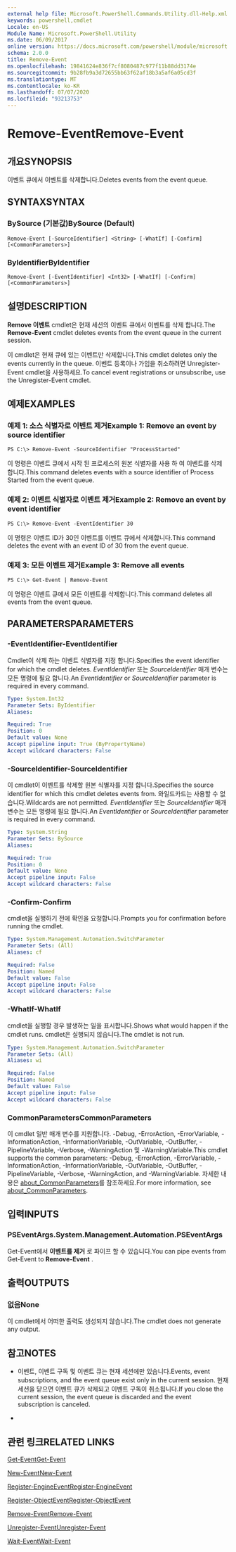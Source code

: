 ```yaml
---
external help file: Microsoft.PowerShell.Commands.Utility.dll-Help.xml
keywords: powershell,cmdlet
Locale: en-US
Module Name: Microsoft.PowerShell.Utility
ms.date: 06/09/2017
online version: https://docs.microsoft.com/powershell/module/microsoft.powershell.utility/remove-event?view=powershell-5.1&WT.mc_id=ps-gethelp
schema: 2.0.0
title: Remove-Event
ms.openlocfilehash: 19841624e836f7cf8080487c977f11b88dd3174e
ms.sourcegitcommit: 9b28fb9a3d72655bb63f62af18b3a5af6a05cd3f
ms.translationtype: MT
ms.contentlocale: ko-KR
ms.lasthandoff: 07/07/2020
ms.locfileid: "93213753"
---
```

# <span data-ttu-id="150ed-103">Remove-Event</span><span class="sxs-lookup"><span data-stu-id="150ed-103">Remove-Event</span></span>

## <span data-ttu-id="150ed-104">개요</span><span class="sxs-lookup"><span data-stu-id="150ed-104">SYNOPSIS</span></span>
<span data-ttu-id="150ed-105">이벤트 큐에서 이벤트를 삭제합니다.</span><span class="sxs-lookup"><span data-stu-id="150ed-105">Deletes events from the event queue.</span></span>

## <span data-ttu-id="150ed-106">SYNTAX</span><span class="sxs-lookup"><span data-stu-id="150ed-106">SYNTAX</span></span>

### <span data-ttu-id="150ed-107">BySource (기본값)</span><span class="sxs-lookup"><span data-stu-id="150ed-107">BySource (Default)</span></span>

```
Remove-Event [-SourceIdentifier] <String> [-WhatIf] [-Confirm] [<CommonParameters>]
```

### <span data-ttu-id="150ed-108">ByIdentifier</span><span class="sxs-lookup"><span data-stu-id="150ed-108">ByIdentifier</span></span>

```
Remove-Event [-EventIdentifier] <Int32> [-WhatIf] [-Confirm] [<CommonParameters>]
```

## <span data-ttu-id="150ed-109">설명</span><span class="sxs-lookup"><span data-stu-id="150ed-109">DESCRIPTION</span></span>
<span data-ttu-id="150ed-110">**Remove 이벤트** cmdlet은 현재 세션의 이벤트 큐에서 이벤트를 삭제 합니다.</span><span class="sxs-lookup"><span data-stu-id="150ed-110">The **Remove-Event** cmdlet deletes events from the event queue in the current session.</span></span>

<span data-ttu-id="150ed-111">이 cmdlet은 현재 큐에 있는 이벤트만 삭제합니다.</span><span class="sxs-lookup"><span data-stu-id="150ed-111">This cmdlet deletes only the events currently in the queue.</span></span>
<span data-ttu-id="150ed-112">이벤트 등록이나 가입을 취소하려면 Unregister-Event cmdlet을 사용하세요.</span><span class="sxs-lookup"><span data-stu-id="150ed-112">To cancel event registrations or unsubscribe, use the Unregister-Event cmdlet.</span></span>

## <span data-ttu-id="150ed-113">예제</span><span class="sxs-lookup"><span data-stu-id="150ed-113">EXAMPLES</span></span>

### <span data-ttu-id="150ed-114">예제 1: 소스 식별자로 이벤트 제거</span><span class="sxs-lookup"><span data-stu-id="150ed-114">Example 1: Remove an event by source identifier</span></span>

```
PS C:\> Remove-Event -SourceIdentifier "ProcessStarted"
```

<span data-ttu-id="150ed-115">이 명령은 이벤트 큐에서 시작 된 프로세스의 원본 식별자를 사용 하 여 이벤트를 삭제 합니다.</span><span class="sxs-lookup"><span data-stu-id="150ed-115">This command deletes events with a source identifier of Process Started from the event queue.</span></span>

### <span data-ttu-id="150ed-116">예제 2: 이벤트 식별자로 이벤트 제거</span><span class="sxs-lookup"><span data-stu-id="150ed-116">Example 2: Remove an event by event identifier</span></span>

```
PS C:\> Remove-Event -EventIdentifier 30
```

<span data-ttu-id="150ed-117">이 명령은 이벤트 ID가 30인 이벤트를 이벤트 큐에서 삭제합니다.</span><span class="sxs-lookup"><span data-stu-id="150ed-117">This command deletes the event with an event ID of 30 from the event queue.</span></span>

### <span data-ttu-id="150ed-118">예제 3: 모든 이벤트 제거</span><span class="sxs-lookup"><span data-stu-id="150ed-118">Example 3: Remove all events</span></span>

```
PS C:\> Get-Event | Remove-Event
```

<span data-ttu-id="150ed-119">이 명령은 이벤트 큐에서 모든 이벤트를 삭제합니다.</span><span class="sxs-lookup"><span data-stu-id="150ed-119">This command deletes all events from the event queue.</span></span>

## <span data-ttu-id="150ed-120">PARAMETERS</span><span class="sxs-lookup"><span data-stu-id="150ed-120">PARAMETERS</span></span>

### <span data-ttu-id="150ed-121">-EventIdentifier</span><span class="sxs-lookup"><span data-stu-id="150ed-121">-EventIdentifier</span></span>
<span data-ttu-id="150ed-122">Cmdlet이 삭제 하는 이벤트 식별자를 지정 합니다.</span><span class="sxs-lookup"><span data-stu-id="150ed-122">Specifies the event identifier for which the cmdlet deletes.</span></span>
<span data-ttu-id="150ed-123">*EventIdentifier* 또는 *SourceIdentifier* 매개 변수는 모든 명령에 필요 합니다.</span><span class="sxs-lookup"><span data-stu-id="150ed-123">An *EventIdentifier* or *SourceIdentifier* parameter is required in every command.</span></span>

```yaml
Type: System.Int32
Parameter Sets: ByIdentifier
Aliases:

Required: True
Position: 0
Default value: None
Accept pipeline input: True (ByPropertyName)
Accept wildcard characters: False
```

### <span data-ttu-id="150ed-124">-SourceIdentifier</span><span class="sxs-lookup"><span data-stu-id="150ed-124">-SourceIdentifier</span></span>
<span data-ttu-id="150ed-125">이 cmdlet이 이벤트를 삭제할 원본 식별자를 지정 합니다.</span><span class="sxs-lookup"><span data-stu-id="150ed-125">Specifies the source identifier for which this cmdlet deletes events from.</span></span>
<span data-ttu-id="150ed-126">와일드카드는 사용할 수 없습니다.</span><span class="sxs-lookup"><span data-stu-id="150ed-126">Wildcards are not permitted.</span></span>
<span data-ttu-id="150ed-127">*EventIdentifier* 또는 *SourceIdentifier* 매개 변수는 모든 명령에 필요 합니다.</span><span class="sxs-lookup"><span data-stu-id="150ed-127">An *EventIdentifier* or *SourceIdentifier* parameter is required in every command.</span></span>

```yaml
Type: System.String
Parameter Sets: BySource
Aliases:

Required: True
Position: 0
Default value: None
Accept pipeline input: False
Accept wildcard characters: False
```

### <span data-ttu-id="150ed-128">-Confirm</span><span class="sxs-lookup"><span data-stu-id="150ed-128">-Confirm</span></span>
<span data-ttu-id="150ed-129">cmdlet을 실행하기 전에 확인을 요청합니다.</span><span class="sxs-lookup"><span data-stu-id="150ed-129">Prompts you for confirmation before running the cmdlet.</span></span>

```yaml
Type: System.Management.Automation.SwitchParameter
Parameter Sets: (All)
Aliases: cf

Required: False
Position: Named
Default value: False
Accept pipeline input: False
Accept wildcard characters: False
```

### <span data-ttu-id="150ed-130">-WhatIf</span><span class="sxs-lookup"><span data-stu-id="150ed-130">-WhatIf</span></span>
<span data-ttu-id="150ed-131">cmdlet을 실행할 경우 발생하는 일을 표시합니다.</span><span class="sxs-lookup"><span data-stu-id="150ed-131">Shows what would happen if the cmdlet runs.</span></span>
<span data-ttu-id="150ed-132">cmdlet은 실행되지 않습니다.</span><span class="sxs-lookup"><span data-stu-id="150ed-132">The cmdlet is not run.</span></span>

```yaml
Type: System.Management.Automation.SwitchParameter
Parameter Sets: (All)
Aliases: wi

Required: False
Position: Named
Default value: False
Accept pipeline input: False
Accept wildcard characters: False
```

### <span data-ttu-id="150ed-133">CommonParameters</span><span class="sxs-lookup"><span data-stu-id="150ed-133">CommonParameters</span></span>
<span data-ttu-id="150ed-134">이 cmdlet 일반 매개 변수를 지원합니다. -Debug, -ErrorAction, -ErrorVariable, -InformationAction, -InformationVariable, -OutVariable, -OutBuffer, -PipelineVariable, -Verbose, -WarningAction 및 -WarningVariable.</span><span class="sxs-lookup"><span data-stu-id="150ed-134">This cmdlet supports the common parameters: -Debug, -ErrorAction, -ErrorVariable, -InformationAction, -InformationVariable, -OutVariable, -OutBuffer, -PipelineVariable, -Verbose, -WarningAction, and -WarningVariable.</span></span> <span data-ttu-id="150ed-135">자세한 내용은 [about_CommonParameters](https://go.microsoft.com/fwlink/?LinkID=113216)를 참조하세요.</span><span class="sxs-lookup"><span data-stu-id="150ed-135">For more information, see [about_CommonParameters](https://go.microsoft.com/fwlink/?LinkID=113216).</span></span>

## <span data-ttu-id="150ed-136">입력</span><span class="sxs-lookup"><span data-stu-id="150ed-136">INPUTS</span></span>

### <span data-ttu-id="150ed-137">PSEventArgs.</span><span class="sxs-lookup"><span data-stu-id="150ed-137">System.Management.Automation.PSEventArgs</span></span>
<span data-ttu-id="150ed-138">Get-Event에서 **이벤트를 제거** 로 파이프 할 수 있습니다.</span><span class="sxs-lookup"><span data-stu-id="150ed-138">You can pipe events from Get-Event to **Remove-Event** .</span></span>

## <span data-ttu-id="150ed-139">출력</span><span class="sxs-lookup"><span data-stu-id="150ed-139">OUTPUTS</span></span>

### <span data-ttu-id="150ed-140">없음</span><span class="sxs-lookup"><span data-stu-id="150ed-140">None</span></span>
<span data-ttu-id="150ed-141">이 cmdlet에서 어떠한 출력도 생성되지 않습니다.</span><span class="sxs-lookup"><span data-stu-id="150ed-141">The cmdlet does not generate any output.</span></span>

## <span data-ttu-id="150ed-142">참고</span><span class="sxs-lookup"><span data-stu-id="150ed-142">NOTES</span></span>

* <span data-ttu-id="150ed-143">이벤트, 이벤트 구독 및 이벤트 큐는 현재 세션에만 있습니다.</span><span class="sxs-lookup"><span data-stu-id="150ed-143">Events, event subscriptions, and the event queue exist only in the current session.</span></span> <span data-ttu-id="150ed-144">현재 세션을 닫으면 이벤트 큐가 삭제되고 이벤트 구독이 취소됩니다.</span><span class="sxs-lookup"><span data-stu-id="150ed-144">If you close the current session, the event queue is discarded and the event subscription is canceled.</span></span>

*

## <span data-ttu-id="150ed-145">관련 링크</span><span class="sxs-lookup"><span data-stu-id="150ed-145">RELATED LINKS</span></span>

[<span data-ttu-id="150ed-146">Get-Event</span><span class="sxs-lookup"><span data-stu-id="150ed-146">Get-Event</span></span>](Get-Event.md)

[<span data-ttu-id="150ed-147">New-Event</span><span class="sxs-lookup"><span data-stu-id="150ed-147">New-Event</span></span>](New-Event.md)

[<span data-ttu-id="150ed-148">Register-EngineEvent</span><span class="sxs-lookup"><span data-stu-id="150ed-148">Register-EngineEvent</span></span>](Register-EngineEvent.md)

[<span data-ttu-id="150ed-149">Register-ObjectEvent</span><span class="sxs-lookup"><span data-stu-id="150ed-149">Register-ObjectEvent</span></span>](Register-ObjectEvent.md)

[<span data-ttu-id="150ed-150">Remove-Event</span><span class="sxs-lookup"><span data-stu-id="150ed-150">Remove-Event</span></span>](Remove-Event.md)

[<span data-ttu-id="150ed-151">Unregister-Event</span><span class="sxs-lookup"><span data-stu-id="150ed-151">Unregister-Event</span></span>](Unregister-Event.md)

[<span data-ttu-id="150ed-152">Wait-Event</span><span class="sxs-lookup"><span data-stu-id="150ed-152">Wait-Event</span></span>](Wait-Event.md)
